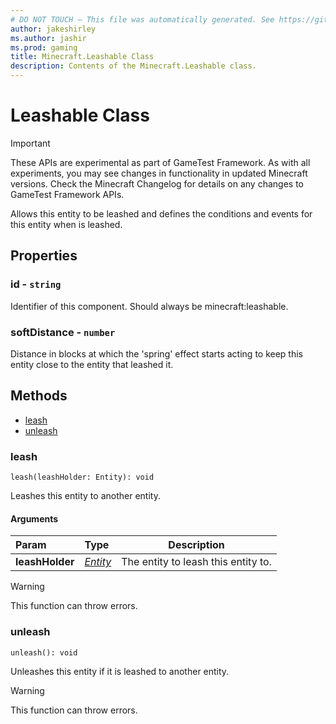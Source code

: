 ```yaml
---
# DO NOT TOUCH — This file was automatically generated. See https://github.com/Mojang/MinecraftScriptingApiDocsGenerator to modify descriptions, examples, etc.
author: jakeshirley
ms.author: jashir
ms.prod: gaming
title: Minecraft.Leashable Class
description: Contents of the Minecraft.Leashable class.
---
```

# Leashable Class
>[!IMPORTANT]
>These APIs are experimental as part of GameTest Framework. As with all experiments, you may see changes in functionality in updated Minecraft versions. Check the Minecraft Changelog for details on any changes to GameTest Framework APIs.

Allows this entity to be leashed and defines the conditions and events for this entity when is leashed.

## Properties
### **id** - `string`
Identifier of this component. Should always be minecraft:leashable.


### **softDistance** - `number`
Distance in blocks at which the 'spring' effect starts acting to keep this entity close to the entity that leashed it.



## Methods
- [leash](#leash)
- [unleash](#unleash)
  
### **leash**
`
leash(leashHolder: Entity): void
`

Leashes this entity to another entity.
#### Arguments
| Param | Type | Description |
| :--- | :--- | :---: |
| **leashHolder** | [*Entity*](Entity.md) | The entity to leash this entity to. |


> [!WARNING]
> This function can throw errors.

### **unleash**
`
unleash(): void
`

Unleashes this entity if it is leashed to another entity.


> [!WARNING]
> This function can throw errors.


